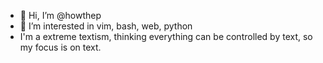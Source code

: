 - 👋 Hi, I’m @howthep
- 👀 I’m interested in vim, bash, web, python
- I'm a extreme textism, thinking everything can be controlled by text, so my focus is on text.




<!---
howthep/howthep is a ✨ special ✨ repository because its `README.md` (this file) appears on your GitHub profile.
You can click the Preview link to take a look at your changes.
--->
